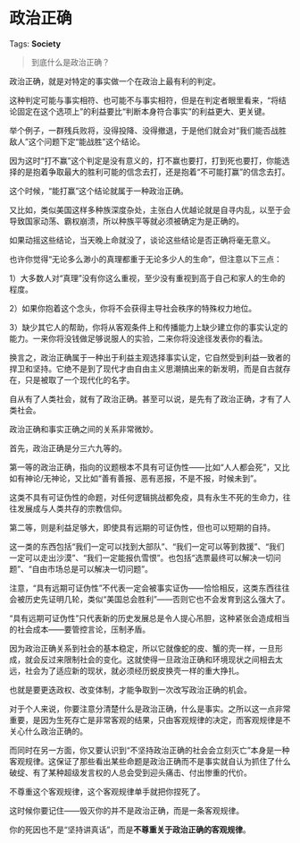 # 政治正确

Tags: **Society**

> 到底什么是政治正确？



政治正确，就是对特定的事实做一个在政治上最有利的判定。

这种判定可能与事实相符、也可能不与事实相符，但是在判定者眼里看来，“将结论固定在这个选项上”的利益要比“判断本身符合事实”的利益更大、更关键。

举个例子，一群残兵败将，没得投降、没得撤退，于是他们就会对“我们能否战胜敌人”这个问题下定“能战胜”这个结论。

因为这时“打不赢”这个判定是没有意义的，打不赢也要打，打到死也要打，你能选择的是抱着争取最大的胜利可能的信念去打，还是抱着“不可能打赢”的信念去打。

这个时候，“能打赢”这个结论就属于一种政治正确。

又比如，类似美国这样多种族深度杂处，主张白人优越论就是自寻内乱，以至于会导致国家动荡、霸权崩溃，所以种族平等就必须被确定为是正确的。

如果动摇这些结论，当天晚上命就没了，谈论这些结论是否正确将毫无意义。

也许你觉得“无论多么渺小的真理都重于无论多少人的生命”，但注意以下三点：

1）大多数人对“真理”没有你这么重视，至少没有重视到高于自己和家人的生命的程度。

2）如果你抱着这个念头，你将不会获得主导社会秩序的特殊权力地位。

3）缺少其它人的帮助，你将从客观条件上和传播能力上缺少建立你的事实认定的能力。一来你将没钱做足够说服人的实验，二来你将没途径发表你的看法。

  


换言之，政治正确属于一种出于利益主观选择事实认定，它自然受到利益一致者的捍卫和坚持。它绝不是到了现代才由自由主义思潮搞出来的新发明，而是自古就存在，只是被取了一个现代化的名字。

自从有了人类社会，就有了政治正确。甚至可以说，是先有了政治正确，才有了人类社会。

政治正确和事实正确之间的关系非常微妙。

首先，政治正确是分三六九等的。

第一等的政治正确，指向的议题根本不具有可证伪性——比如“人人都会死”，又比如有神论/无神论，又比如“善有善报、恶有恶报，不是不报，时候未到”。

这类不具有可证伪性的命题，对任何逻辑挑战都免疫，具有永生不死的生命力，往往发展成与人类共存的宗教信仰。

  


第二等，则是利益足够大，即使具有远期的可证伪性，但也可以短期的自持。

这一类的东西包括“我们一定可以找到大部队”、“我们一定可以等到救援”、“我们一定可以走出沙漠”、“我们一定能报仇雪恨”。也包括“选票最终可以解决一切问题”、“自由市场总是可以解决一切问题”。

注意，“具有远期可证伪性”不代表一定会被事实证伪——恰恰相反，这类东西往往会被历史先证明几轮，类似“美国总会胜利”——否则它也不会发育到这么强大了。

“具有远期可证伪性”只代表新的历史发展总是令人提心吊胆，这种紧张会造成相当的社会成本——要管控言论，压制矛盾。

因为政治正确关系到社会的基本稳定，所以它就像蛇的皮、蟹的壳一样，一旦形成，就会反过来限制社会的变化。这就使得一旦政治正确和环境现状之间相去太远，社会为了适应新的现状，就必须经历蜕皮换壳一样的重大挣扎。

也就是要更迭政权、改变体制，才能争取到一次改写政治正确的机会。

对于个人来说，你要注意分清楚什么是政治正确，什么是事实。之所以这一点非常重要，是因为生死存亡是非常客观的结果，只由客观规律的决定，而客观规律是不关心什么政治正确的。

而同时在另一方面，你又要认识到“不坚持政治正确的社会会立刻灭亡”本身是一种客观规律。这保证了那些看出某些命题是政治正确而不是事实就自认为抓住了什么破绽、有了某种超级发言权的人总会受到迎头痛击、付出惨重的代价。

不尊重这个客观规律，这个客观规律单手就把你捏死了。

这时候你要记住——毁灭你的并不是政治正确，而是一条客观规律。

你的死因也不是“坚持讲真话”，而是**不尊重关于政治正确的客观规律**。



